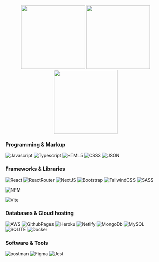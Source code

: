 <!--![Animated GIF](https://i.ibb.co/SBwMv3c/bg.gif)-->


<div align="center">
  <img src="https://user-images.githubusercontent.com/74038190/213866269-5d00981c-7c98-46d7-8a8e-16f462f15227.gif" width="200" />
  <img src="https://user-images.githubusercontent.com/74038190/213866269-5d00981c-7c98-46d7-8a8e-16f462f15227.gif" width="200" />
  <img src="https://user-images.githubusercontent.com/74038190/213866269-5d00981c-7c98-46d7-8a8e-16f462f15227.gif" width="200" />
</div>


### Programming & Markup

<!--![Python](https://img.shields.io/badge/Python-FFD43B?style=for-the-badge&logo=python&logoColor=blue) -->
![Javascript](https://img.shields.io/badge/JavaScript-323330?style=for-the-badge&logo=javascript&logoColor=F7DF1E) 
![Typescript](https://img.shields.io/badge/TypeScript-007ACC?style=for-the-badge&logo=typescript&logoColor=white) 
![HTML5](https://img.shields.io/badge/HTML5-E34F26?style=for-the-badge&logo=html5&logoColor=white) 
![CSS3](https://img.shields.io/badge/CSS3-1572B6?style=for-the-badge&logo=css3&logoColor=white) 
![JSON](https://img.shields.io/badge/json-5E5C5C?style=for-the-badge&logo=json&logoColor=white) 
<!--![JQuery](https://img.shields.io/badge/jQuery-0769AD?style=for-the-badge&logo=jquery&logoColor=white)-->
<!--![NodeJS](https://img.shields.io/badge/Node.js-339933?style=for-the-badge&logo=nodedotjs&logoColor=white)-->

### Frameworks & Libraries

![React](https://img.shields.io/badge/React-20232A?style=for-the-badge&logo=react&logoColor=61DAFB)
![ReactRouter](https://img.shields.io/badge/React_Router-CA4245?style=for-the-badge&logo=react-router&logoColor=white)
![NextJS](https://img.shields.io/badge/next.js-000000?style=for-the-badge&logo=nextdotjs&logoColor=white)
![Bootstrap](https://img.shields.io/badge/Bootstrap-563D7C?style=for-the-badge&logo=bootstrap&logoColor=white)
![TailwindCSS](https://img.shields.io/badge/Tailwind_CSS-38B2AC?style=for-the-badge&logo=tailwind-css&logoColor=white)
![SASS](https://img.shields.io/badge/Sass-CC6699?style=for-the-badge&logo=sass&logoColor=white)
<!--![Django](https://img.shields.io/badge/Django-092E20?style=for-the-badge&logo=django&logoColor=green) 
![Pandas](https://img.shields.io/badge/Pandas-2C2D72?style=for-the-badge&logo=pandas&logoColor=white)
![Flask](https://img.shields.io/badge/Flask-000000?style=for-the-badge&logo=flask&logoColor=white)
![ExpressJS](https://img.shields.io/badge/Express.js-000000?style=for-the-badge&logo=express&logoColor=white)-->
![NPM](https://img.shields.io/badge/npm-CB3837?style=for-the-badge&logo=npm&logoColor=white)
<!--![Markdown](https://img.shields.io/badge/Markdown-000000?style=for-the-badge&logo=markdown&logoColor=white)-->
![Vite](https://img.shields.io/badge/Vite-B73BFE?style=for-the-badge&logo=vite&logoColor=FFD62E)

### Databases & Cloud hosting

![AWS](https://img.shields.io/badge/Amazon_AWS-FF9900?style=for-the-badge&logo=amazonaws&logoColor=white)
![GithubPages](https://img.shields.io/badge/GitHub%20Pages-222222?style=for-the-badge&logo=GitHub%20Pages&logoColor=white)
![Heroku](https://img.shields.io/badge/Heroku-430098?style=for-the-badge&logo=heroku&logoColor=white)
![Netlify](https://img.shields.io/badge/Netlify-00C7B7?style=for-the-badge&logo=netlify&logoColor=white)
![MongoDb](https://img.shields.io/badge/MongoDB-4EA94B?style=for-the-badge&logo=mongodb&logoColor=white)
![MySQL](https://img.shields.io/badge/MySQL-005C84?style=for-the-badge&logo=mysql&logoColor=white)
![SQLITE](https://img.shields.io/badge/SQLite-07405E?style=for-the-badge&logo=sqlite&logoColor=white)
![Docker](https://img.shields.io/badge/Docker-2CA5E0?style=for-the-badge&logo=docker&logoColor=white)


### Software & Tools

![postman](https://img.shields.io/badge/Postman-FF6C37?style=for-the-badge&logo=Postman&logoColor=white)
![Figma](https://img.shields.io/badge/Figma-F24E1E?style=for-the-badge&logo=figma&logoColor=white)
![Jest](https://img.shields.io/badge/Jest-C21325?style=for-the-badge&logo=jest&logoColor=white)
<!--
**Meyliboy/Meyliboy** is a ✨ _special_ ✨ repository because its `README.md` (this file) appears on your GitHub profile.

Here are some ideas to get you started:

- 🔭 I’m currently working on ...
- 🌱 I’m currently learning ...
- 👯 I’m looking to collaborate on ...
- 🤔 I’m looking for help with ...
- 💬 Ask me about ...
- 📫 How to reach me: ...
- 😄 Pronouns: ...
-->
